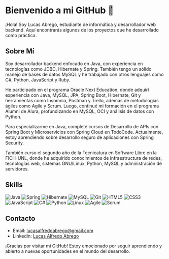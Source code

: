 # Bienvenido a mi GitHub 👋

¡Hola! Soy Lucas Abrego, estudiante de informática y desarrollador web backend. Aquí encontrarás algunos de los proyectos que he desarrollado como práctica.

## **Sobre Mí**

Soy desarrollador backend enfocado en Java, con experiencia en tecnologías como JDBC, Hibernate y Spring. También tengo un sólido manejo de bases de datos MySQL y he trabajado con otros lenguajes como C#, Python, JavaScript y Ruby.

He participado en el programa Oracle Next Education, donde adquirí experiencia con Java, MySQL, JPA, Spring Boot, Hibernate, Git y herramientas como Insomnia, Postman y Trello, además de metodologías ágiles como Agile y Scrum. Luego, continué mi formación en el programa Alumni de Alura, profundizando en MySQL, OCI y análisis de datos con Python.

Para especializarme en Java, completé cursos de Desarrollo de APIs con Spring Boot y Microservicios con Spring Cloud en TodoCode. Actualmente, estoy aprendiendo sobre desarrollo seguro de aplicaciones con Spring Security.

También curso el segundo año de la Tecnicatura en Software Libre en la FICH-UNL, donde he adquirido conocimientos de infraestructura de redes, tecnologías web, sistemas GNU/Linux, Python, MySQL y administración de servidores.

## **Skills**

![Java](https://img.shields.io/badge/Java-%23ED8B00.svg?style=for-the-badge&logo=openjdk&logoColor=white)
![Spring](https://img.shields.io/badge/Spring-6DB33F?style=for-the-badge&logo=spring&logoColor=white)
![Hibernate](https://img.shields.io/badge/Hibernate-59666C?style=for-the-badge&logo=hibernate&logoColor=white)
![MySQL](https://img.shields.io/badge/MySQL-4479A1?style=for-the-badge&logo=mysql&logoColor=white)
![Git](https://img.shields.io/badge/Git-F05032?style=for-the-badge&logo=git&logoColor=white)
![HTML5](https://img.shields.io/badge/HTML5-E34F26?style=for-the-badge&logo=html5&logoColor=white)
![CSS3](https://img.shields.io/badge/CSS3-1572B6?style=for-the-badge&logo=css3&logoColor=white)
![JavaScript](https://img.shields.io/badge/JavaScript-F7DF1E?style=for-the-badge&logo=javascript&logoColor=black)
![C#](https://img.shields.io/badge/C%23-239120?style=for-the-badge&logo=c-sharp&logoColor=white)
![Python](https://img.shields.io/badge/Python-3776AB?style=for-the-badge&logo=python&logoColor=white)
![Linux](https://img.shields.io/badge/Linux-FCC624?style=for-the-badge&logo=linux&logoColor=black)
![Agile](https://img.shields.io/badge/Agile-45B8AC?style=for-the-badge&logo=agile&logoColor=white)
![Scrum](https://img.shields.io/badge/Scrum-6DB33F?style=for-the-badge&logo=scrumalliance&logoColor=white)


## **Contacto**

- Email: [lucasalfredoabrego@gmail.com](mailto:lucasalfredoabrego@gmail.com)
- LinkedIn: [Lucas Alfredo Abrego](https://www.linkedin.com/in/lucas-alfredo-abrego/)

¡Gracias por visitar mi GitHub! Estoy emocionado por seguir aprendiendo y abierto a nuevas oportunidades en el mundo del desarrollo.

